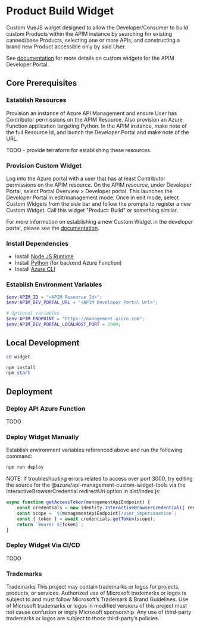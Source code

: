 <!-- ABOUT THE PROJECT -->
# Product Build Widget
Custom VueJS widget designed to allow the Developer/Consumer to build custom Products within the APIM instance by searching for existing canned/base Products, selecting one or more APIs, and constructing a brand new Product accessible only by said User.

See [documentation](https://learn.microsoft.com/en-us/azure/api-management/developer-portal-extend-custom-functionality#create-and-upload-custom-widget) for more details on custom widgets for the APIM Developer Portal.

## Core Prerequisites

### Establish Resources

Provision an instance of Azure API Management and ensure User has Contributor permissions on the APIM Resource. Also provision an Azure Function application targeting Python. In the APIM instance, make note of the full Resource Id, and launch the Developer Portal and make note of the URL.

TODO - provide terraform for establishing these resources.

### Provision Custom Widget

Log into the Azure portal with a user that has at least Contributor permissions on the APIM resource. On the APIM resource, under Developer Portal, select Portal Overview > Developer portal. This launches the Developer Portal in edit/management mode. Once in edit mode, select Custom Widgets from the side bar and follow the prompts to register a new Custom Widget. Call this widget "Product: Build" or something similar. 

For more information on establishing a new Custom Widget in the developer portal, please see the [documentation](https://learn.microsoft.com/en-us/azure/api-management/developer-portal-extend-custom-functionality#create-widget).

### Install Dependencies

* Install [Node JS Runtime](https://nodejs.org/en/)
* Install [Python](https://www.python.org/downloads/) (for backend Azure Function)
* Install [Azure CLI](https://learn.microsoft.com/en-us/cli/azure/install-azure-cli)

### Establish Environment Variables

```powershell
$env:APIM_ID = "<APIM Resource Id>";
$env:APIM_DEV_PORTAL_URL = "<APIM Developer Portal Url>";

# Optional variables
$env:APIM_ENDPOINT = "https://management.azure.com";
$env:APIM_DEV_PORTAL_LOCALHOST_PORT = 3000;
```

## Local Development

```powershell
cd widget

npm install
npm start
```

## Deployment

### Deploy API Azure Function

TODO

### Deploy Widget Manually
Establish environment variables referenced above and run the following command:

```powershell
npm run deploy
```

NOTE: If troubleshooting errors related to access over port 3000, try editing the source for the @azure/api-management-custom-widget-tools via the InteractiveBrowserCredential redirectUri option in dist/index.js:

```typescript
async function getAccessToken(managementApiEndpoint) {
    const credentials = new identity.InteractiveBrowserCredential({ redirectUri: "http://localhost:3000" });
    const scope = `${managementApiEndpoint}/user_impersonation`;
    const { token } = await credentials.getToken(scope);
    return `Bearer ${token}`;
}
```
### Deploy Widget Via CI/CD

TODO

### Trademarks

Trademarks This project may contain trademarks or logos for projects, products, or services. Authorized use of Microsoft trademarks or logos is subject to and must follow Microsoft’s Trademark & Brand Guidelines. Use of Microsoft trademarks or logos in modified versions of this project must not cause confusion or imply Microsoft sponsorship. Any use of third-party trademarks or logos are subject to those third-party’s policies.
